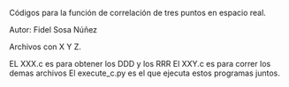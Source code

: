 Códigos para la función de correlación de tres puntos en espacio real. 

Autor: Fidel Sosa Núñez

Archivos con X Y Z. 

EL XXX.c es para obtener los DDD y los RRR
El XXY.c es para correr los demas archivos
El execute_c.py es el que ejecuta estos programas juntos. 

